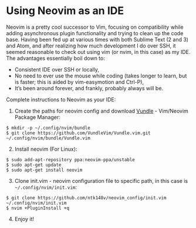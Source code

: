# Using Neovim as an IDE

Neovim is a pretty cool successor to Vim, focusing on compatibility while adding asynchronous plugin functionality and trying to clean up the code base. Having been fed up at various times with both Sublime Text (2 and 3) and Atom, and after realizing how much development I do over SSH, it seemed reasonable to check out using vim (or nvim, in this case) as my IDE. The advantages essentially boil down to:

  - Consistent IDE over SSH or locally,
  - No need to ever use the mouse while coding (takes longer to learn, but is faster; this is aided by vim-easymotion and Ctrl-P),
  - It’s been around forever, and frankly, probably always will be.

Complete instructions to Neovim as your IDE:

1. Create the paths for neovim config and download [Vundle](https://github.com/VundleVim/Vundle.vim) - Vim/Neovim Package Manager:

  ```
  $ mkdir -p ~/.config/nvim/bundle
  $ git clone https://github.com/VundleVim/Vundle.vim.git ~/.config/nvim/bundle/Vundle.vim
  ```

2. Install neovim (For Linux):
  
  ```
  $ sudo add-apt-repository ppa:neovim-ppa/unstable
  $ sudo apt-get update
  $ sudo apt-get install neovim  
  ```

3. Clone init.vim - neovim configuration file to specific path, in this case is `~/.config/nvim/init.vim`:

  ```
  $ git clone https://github.com/ntk148v/neovim_config/init.vim ~/.config/nvim/init.vim
  $ nvim +PluginInstall +q
  ```
4. Enjoy it!
